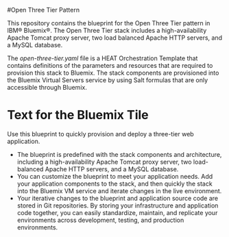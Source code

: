 #Open Three Tier Pattern

This repository contains the blueprint for the Open Three Tier pattern in IBM&reg; Bluemix&reg;. The Open Three Tier stack includes a high-availability Apache Tomcat proxy server, two load balanced Apache HTTP servers, and a MySQL database.

The _open-three-tier.yaml_ file is a HEAT Orchestration Template that contains definitions of the parameters and resources that are required to provision this stack to Bluemix. The stack components are provisioned into the Bluemix Virtual Servers service by using Salt formulas that are only accessible through Bluemix.

# Text for the Bluemix Tile

Use this blueprint to quickly provision and deploy a three-tier web application.
* The blueprint is predefined with the stack components and architecture, including a high-availability Apache Tomcat proxy server, two load-balanced Apache HTTP servers, and a MySQL database.
* You can customize the blueprint to meet your application needs. Add your application components to the stack, and then quickly the stack into the Bluemix VM service and iterate changes in the live environment.
* Your iterative changes to the blueprint and application source code are stored in Git repositories. By storing your infrastructure and application code together, you can easily standardize, maintain, and replicate your environments across development, testing, and production environments.
